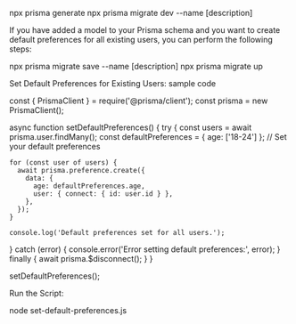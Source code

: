 npx prisma generate
npx prisma migrate dev --name [description]

If you have added a model to your Prisma schema and you want to create default preferences for all existing users, you can perform the following steps:

npx prisma migrate save --name [description]
npx prisma migrate up

Set Default Preferences for Existing Users: sample code

const { PrismaClient } = require('@prisma/client');
const prisma = new PrismaClient();

async function setDefaultPreferences() {
try {
const users = await prisma.user.findMany();
const defaultPreferences = { age: ['18-24'] }; // Set your default preferences

    for (const user of users) {
      await prisma.preference.create({
        data: {
          age: defaultPreferences.age,
          user: { connect: { id: user.id } },
        },
      });
    }

    console.log('Default preferences set for all users.');

} catch (error) {
console.error('Error setting default preferences:', error);
} finally {
await prisma.$disconnect();
}
}

setDefaultPreferences();

Run the Script:

node set-default-preferences.js
